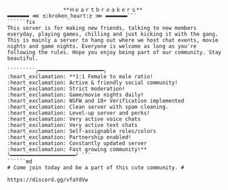 ```▬▬▬▬▬▬▬ ⋘ ≾:broken_heart:≿ ⋙ ▬▬▬▬▬▬▬
                  **Ｈｅａｒｔｂｒｅａｋｅｒｓ**
▬▬▬▬▬▬▬ ⋘ ≾:broken_heart:≿ ⋙ ▬▬▬▬▬▬▬```
``````fix
This server is for making new friends, talking to new members everyday, playing games, chilling and just kicking it with the gang. This is mainly a server to hang out where we host chat events, movie nights and game nights. Everyone is welcome as long as you're following the rules. Hope you enjoy being part of our community. Stay beautiful.

`````````╭━━━━━━━━━━━━━━━━━━━━━╮ 
:heart_exclamation: **1:1 Female to male ratio! 
:heart_exclamation: Active & friendly social community!
:heart_exclamation: Strict moderation!
:heart_exclamation: Game/movie nights daily!
:heart_exclamation: NSFW and 18+ Verification implemented
:heart_exclamation: Clean server with spam cleaning.
:heart_exclamation: Level-up server and perks!
:heart_exclamation: Very active voice chats
:heart_exclamation: Very active text chats
:heart_exclamation: Self-assignable roles/colors
:heart_exclamation: Partnership enabled!
:heart_exclamation: Constantly updated server
:heart_exclamation: Fast growing community!**
╰━━━━━━━━━━━━━━━━━━━━━╯ ```
``````md
# Come join today and be a part of this cute community. # 
``````

```https://discord.gg/vfaYdVw```
